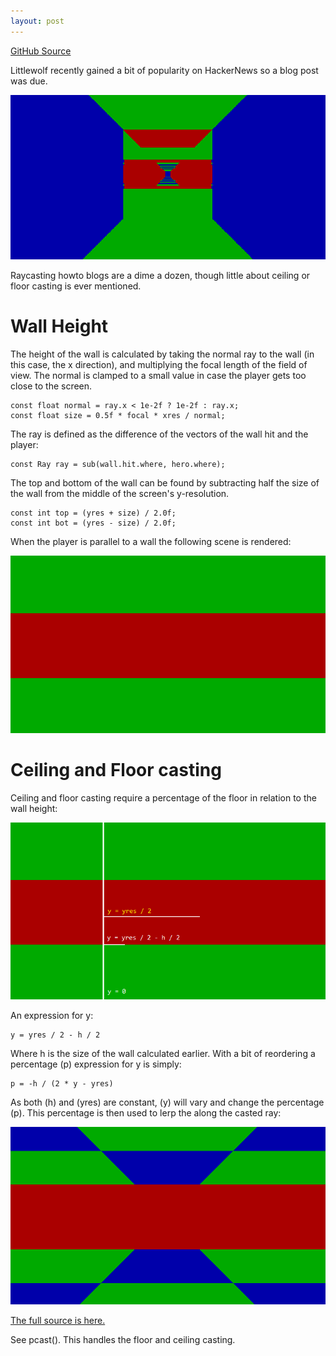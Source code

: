 ```yaml
---
layout: post
---
```


[GitHub Source](https://github.com/glouw/littlewolf)

Littlewolf recently gained a bit of popularity on HackerNews so a blog post was due.

![](/images/lw/peekgif.gif)

Raycasting howto blogs are a dime a dozen, though little about ceiling or floor casting is ever mentioned.

# Wall Height

The height of the wall is calculated by taking the normal ray to the wall (in this case, the x direction), and multiplying the
focal length of the field of view. The normal is clamped to a small value in case the player gets too close to the screen.

    const float normal = ray.x < 1e-2f ? 1e-2f : ray.x;
    const float size = 0.5f * focal * xres / normal;

The ray is defined as the difference of the vectors of the wall hit and the player:

    const Ray ray = sub(wall.hit.where, hero.where);

The top and bottom of the wall can be found by subtracting half the size of the wall from the middle of the screen's y-resolution.

    const int top = (yres + size) / 2.0f;
    const int bot = (yres - size) / 2.0f;

When the player is parallel to a wall the following scene is rendered:

![](/images/lw/9.PNG)

# Ceiling and Floor casting

Ceiling and floor casting require a percentage of the floor in relation to the wall height:

![](/images/lw/12.PNG)

An expression for y:

    y = yres / 2 - h / 2

Where h is the size of the wall calculated earlier. With a bit of reordering a percentage (p) expression for y is simply:

    p = -h / (2 * y - yres)

As both (h) and (yres) are constant, (y) will vary and change the percentage (p). This percentage is then used to lerp the along the casted ray:

![](/images/lw/11.PNG)

[The full source is here.](https://github.com/glouw/littlewolf)

See pcast(). This handles the floor and ceiling casting.
